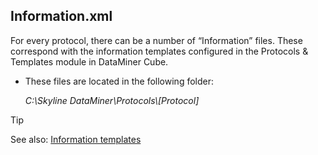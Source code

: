 ## Information.xml

For every protocol, there can be a number of “Information” files. These correspond with the information templates configured in the Protocols & Templates module in DataMiner Cube.

- These files are located in the following folder:

    *C:\\Skyline DataMiner\\Protocols\\\[Protocol\]*

> [!TIP]
> See also:
> [Information templates](../../part_2/protocols/Information_templates.md)
